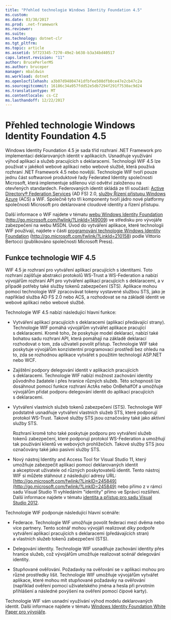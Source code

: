 ```yaml
---
title: "Přehled technologie Windows Identity Foundation 4.5"
ms.custom: 
ms.date: 03/30/2017
ms.prod: .net-framework
ms.reviewer: 
ms.suite: 
ms.technology: dotnet-clr
ms.tgt_pltfrm: 
ms.topic: article
ms.assetid: 5f723345-7270-49e2-b638-b3a34bd40517
caps.latest.revision: "11"
author: BrucePerlerMS
ms.author: bruceper
manager: mbaldwin
ms.workload: dotnet
ms.openlocfilehash: a3b07d94804741dfbfee508dfb0ce47e2cb47c2a
ms.sourcegitcommit: 16186c34a957fdd52e5db7294f291f7530ac9d24
ms.translationtype: MT
ms.contentlocale: cs-CZ
ms.lasthandoff: 12/22/2017
---
```

# <a name="windows-identity-foundation-45-overview"></a>Přehled technologie Windows Identity Foundation 4.5
Windows Identity Foundation 4.5 je sada tříd rozhraní .NET Framework pro implementaci deklarovaných identit v aplikacích. Usnadňuje využívání výhod aplikací a služeb pracujících s deklaracemi. Technologii WIF 4.5 lze používat v jakékoli webové aplikaci nebo webové službě, která používá rozhraní .NET Framework 4.5 nebo novější. Technologie WIF tvoří pouze jednu část softwarové produktové řady Federated Identity společnosti Microsoft, která implementuje sdílenou vizi odvětví založenou na otevřených standardech. Federovaných identit skládá ze tří součástí: [Active Directory® Federation Services](http://go.microsoft.com/fwlink/?LinkID=247516) (AD FS) 2.0, [služby Řízení přístupu Windows Azure](http://go.microsoft.com/fwlink/?LinkID=247517) (ACS) a WIF. Společně tyto tři komponenty tvoří jádro nové platformy společnosti Microsoft pro deklarované cloudové identity a řízení přístupu.  
  
 Další informace o WIF najdete v tématu [webu Windows Identity Foundation](http://go.microsoft.com/fwlink/?LinkId=149009) (http://go.microsoft.com/fwlink/?LinkId=149009) ve středisku pro vývojáře zabezpečení na webu MSDN. Úvod do vytváření aplikace, které technologii WIF používají, najdete v části [programování technologie Windows Identity Foundation](http://go.microsoft.com/fwlink/?LinkId=210158) (http://go.microsoft.com/fwlink/?LinkId=210158) podle Vittorio Bertocci (publikováno společnosti Microsoft Press).  
  
## <a name="wif-45-features"></a>Funkce technologie WIF 4.5  
 WIF 4.5 je rozhraní pro vytváření aplikací pracujících s identitami. Toto rozhraní zajišťuje abstrakci protokolů WS-Trust a WS-Federation a nabízí vývojářům rozhraní API pro vytváření aplikací pracujících s deklaracemi, a v případě potřeby také služby tokenů zabezpečení (STS). Aplikace mohou pomocí technologie WIF zpracovávat tokeny vystavené službou STS, jako je například služba AD FS 2.0 nebo ACS, a rozhodovat se na základě identit ve webové aplikaci nebo webové službě.  
  
 Technologie WIF 4.5 nabízí následující hlavní funkce:  
  
-   Vytváření aplikací pracujících s deklaracemi (aplikací předávající strany). Technologie WIF pomáhá vývojářům vytvářet aplikace pracující s deklaracemi. Kromě toho, že poskytuje model deklarací, nabízí také bohatou sadu rozhraní API, která pomáhají na základě deklarací rozhodovat o tom, zda uživateli povolit přístup.  Technologie WIF také poskytuje vývojářům konzistentní programovací prostředí bez ohledu na to, zda se rozhodnou aplikace vytvářet s použitím technologií ASP.NET nebo WCF.  
  
-   Zajištění podpory delegování identit v aplikacích pracujících s deklaracemi.  Technologie WIF nabízí možnost zachování identity původního žadatele i přes hranice různých služeb. Této schopnosti lze dosáhnout pomocí funkce rozhraní ActAs nebo OnBehalfOf a umožňuje vývojářům přidat podporu delegování identit do aplikací pracujících s deklaracemi.  
  
-   Vytváření vlastních služeb tokenů zabezpečení (STS).  Technologie WIF podstatně usnadňuje vytváření vlastních služeb STS, které podporují protokol WS-Trust. Takové služby STS jsou označovány také jako aktivní služby STS.  
  
     Rozhraní kromě toho také poskytuje podporu pro vytváření služeb tokenů zabezpečení, které podporují protokol WS-Federation a umožňují tak používání klientů ve webových prohlížečích. Takové služby STS jsou označovány také jako pasivní služby STS.  
  
-   Nový nástroj Identity and Access Tool for Visual Studio 11, který umožňuje zabezpečit aplikaci pomocí deklarovaných identit a akceptovat uživatele od různých poskytovatelů identit. Tento nástroj WIF si můžete stáhnout z následující adresy URL: [http://go.microsoft.com/fwlink/?LinkID=245849](http://go.microsoft.com/fwlink/?LinkID=245849) nebo přímo z v rámci sadu Visual Studio 11 vyhledáním "identity" přímo ve Správci rozšíření. Další informace najdete v tématu [identita a přístup pro sadu Visual Studio 2012](../../../docs/framework/security/identity-and-access-tool-for-vs.md).  
  
 Technologie WIF podporuje následující hlavní scénáře:  
  
-   Federace.  Technologie WIF umožňuje povolit federaci mezi dvěma nebo více partnery. Tento scénář mohou vývojáři realizovat díky podpoře vytváření aplikací pracujících s deklaracemi (předávajících stran) a vlastních služeb tokenů zabezpečení (STS).  
  
-   Delegování identity.  Technologie WIF usnadňuje zachování identity přes hranice služeb, což vývojářům umožňuje realizovat scénář delegování identity.  
  
-   Stupňované ověřování. Požadavky na ověřování se v aplikaci mohou pro různé prostředky lišit. Technologie WIF umožňuje vývojářům vytvářet aplikace, které mohou mít stupňované požadavky na ověřování (například ověření pomocí uživatelského jména a hesla při prvotním přihlášení a následné povýšení na ověření pomocí čipové karty).  
  
 Technologie WIF vám usnadní využívání výhod modelu deklarovaných identit. Další informace najdete v tématu [Windows Identity Foundation White Paper pro vývojáře](http://download.microsoft.com/download/7/d/0/7d0b5166-6a8a-418a-addd-95ee9b046994/windowsidentityfoundationwhitepaperfordevelopers-rtw.pdf).
